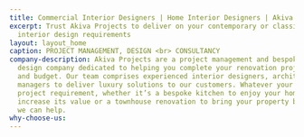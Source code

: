 ```yaml
---
title: Commercial Interior Designers | Home Interior Designers | Akiva Projects
excerpt: Trust Akiva Projects to deliver on your contemporary or classic home or commercial
  interior design requirements
layout: layout_home
caption: PROJECT MANAGEMENT, DESIGN <br> CONSULTANCY
company-description: Akiva Projects are a project management and bespoke interior
  design company dedicated to helping you complete your renovation project on time
  and budget. Our team comprises experienced interior designers, architects, and project
  managers to deliver luxury solutions to our customers. Whatever your renovation
  project requirement, whether it’s a bespoke kitchen to enjoy your home more and
  increase its value or a townhouse renovation to bring your property back to life,
  we can help.
why-choose-us: 
---
```


